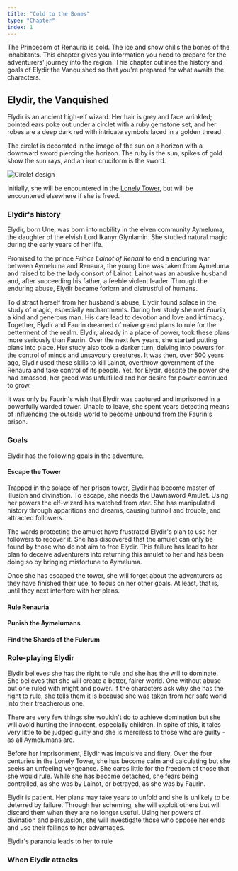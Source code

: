 ```yaml
---
title: "Cold to the Bones"
type: "Chapter"
index: 1
---
```


The Princedom of Renauria is cold. The ice and snow chills the bones of
the inhabitants. This chapter gives you information you need to prepare
for the adventurers' journey into the region. This chapter outlines the
history and goals of Elydir the Vanquished so that you're prepared for
what awaits the characters.

## Elydir, the Vanquished

Elydir is an ancient high-elf wizard. Her hair is grey and face
wrinkled; pointed ears poke out under a circlet with a ruby gemstone
set, and her robes are a deep dark red with intricate symbols laced in a
golden thread.

The circlet is decorated in the image of the sun on a horizon with a
downward sword piercing the horizon. The ruby is the sun, spikes of gold
show the sun rays, and an iron cruciform is the sword.

![Circlet design](/images/elydirs-symbol.svg)

Initially, she will be encountered in the [Lonely Tower], but will be
encountered elsewhere if she is freed.

### Elydir's history

Elydir, born Une, was born into nobility in the elven community
Aymeluma, the daughter of the elvish Lord Ikanyr Glynlamin. She studied
natural magic during the early years of her life.

Promised to the prince _Prince Lainot of Rehani_ to end a enduring war
between Aymeluma and Renaura, the young Une was taken from Aymeluma and
raised to be the lady consort of Lainot. Lainot was an abusive husband
and, after succeeding his father, a feeble violent leader. Through the
enduring abuse, Elydir became forlorn and distrustful of humans.

To distract herself from her husband's abuse, Elydir found solace in the
study of magic, especially enchantments. During her study she met
_Faurin_, a kind and generous man. His care lead to devotion and love
and intimacy. Together, Elydir and Faurin dreamed of naive grand plans
to rule for the betterment of the realm. Elydir, already in a place of
power, took these plans more seriously than Faurin. Over the next few
years, she started putting plans into place. Her study also took a
darker turn, delving into powers for the control of minds and unsavoury
creatures. It was then, over 500 years ago, Elydir used these skills to
kill Lainot, overthrow government of the Renaura and take control of its
people. Yet, for Elydir, despite the power she had amassed, her greed
was unfulfilled and her desire for power continued to grow.

It was only by Faurin's wish that Elydir was captured and imprisoned in
a powerfully warded tower. Unable to leave, she spent years detecting
means of influencing the outside world to become unbound from the
Faurin's prison.

### Goals

Elydir has the following goals in the adventure.

#### Escape the Tower

Trapped in the solace of her prison tower, Elydir has become master of
illusion and divination. To escape, she needs the Dawnsword Amulet.
Using her powers the elf-wizard has watched from afar. She has
manipulated history through apparitions and dreams, causing turmoil and
trouble, and attracted followers.

The wards protecting the amulet have frustrated Elydir's plan to use
her followers to recover it. She has discovered that the amulet can only
be found by those who do not aim to free Elydir. This failure has lead
to her plan to deceive adventurers into returning this amulet to her
and has been doing so by bringing misfortune to Aymeluma.

Once she has escaped the tower, she will forget about the adventurers as
they have finished their use, to focus on her other goals. At least,
that is, until they next interfere with her plans.

#### Rule Renauria

#### Punish the Aymelumans

#### Find the Shards of the Fulcrum

### Role-playing Elydir

Elydir believes she has the right to rule and she has the will to
dominate. She believes that she will create a better, fairer world. One
without abuse but one ruled with might and power. If the characters ask
why she has the right to rule, she tells them it is because she was
taken from her safe world into their treacherous one.

There are very few things she wouldn't do to achieve domination but she
will avoid hurting the innocent, especially children. In spite of this,
it tales very little to be judged guilty and she is merciless to those
who are guilty - as all Aymelumans are.

Before her imprisonment, Elydir was impulsive and fiery. Over the four
centuries in the Lonely Tower, she has become calm and calculating but
she seeks an unfeeling vengeance. She cares little for the freedom of
those that she would rule. While she has become detached, she
fears being controlled, as she was by Lainot, or betrayed, as she was by
Faurin.

Elydir is patient. Her plans may take years to unfold and she is
unlikely to be deterred by failure. Through her scheming, she will
exploit others but will discard them when they are no longer useful.
Using her powers of divination and persuasion, she will investigate
those who oppose her ends and use their failings to her advantages.

Elydir's paranoia leads to her to rule

### When Elydir attacks

[lonely tower]: ../chapter-lonely-tower/
